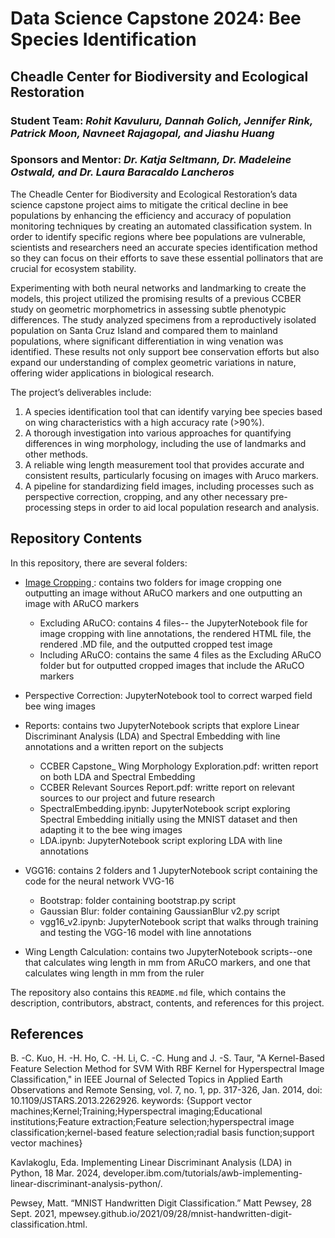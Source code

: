 # Data Science Capstone 2024: Bee Species Identification
## Cheadle Center for Biodiversity and Ecological Restoration
### Student Team: *Rohit Kavuluru, Dannah Golich, Jennifer Rink, Patrick Moon, Navneet Rajagopal, and Jiashu Huang*
### Sponsors and Mentor: *Dr. Katja Seltmann, Dr. Madeleine Ostwald, and Dr. Laura Baracaldo Lancheros*

The Cheadle Center for Biodiversity and Ecological Restoration’s data science capstone project aims to mitigate the critical decline in bee populations by enhancing the efficiency and accuracy of population monitoring techniques by creating an automated classification system. In order to identify specific regions where bee populations are vulnerable, scientists and researchers need an accurate species identification method so they can focus on their efforts to save these essential pollinators that are crucial for ecosystem stability.

Experimenting with both neural networks and landmarking to create the models, this project utilized the promising results of a previous CCBER study on geometric morphometrics in assessing subtle phenotypic differences. The study analyzed specimens from a reproductively isolated population on Santa Cruz Island and compared them to mainland populations, where significant differentiation in wing venation was identified. These results not only support bee conservation efforts but also expand our understanding of complex geometric variations in nature, offering wider applications in biological research.

The project’s deliverables include:
1) A species identification tool that can identify varying bee species based on wing characteristics with a high accuracy rate (>90%).
2) A thorough investigation into various approaches for quantifying differences in wing morphology, including the use of landmarks and other methods.
3) A reliable wing length measurement tool that provides accurate and consistent results, particularly focusing on images with Aruco markers.
4) A pipeline for standardizing field images, including processes such as perspective correction, cropping, and any other necessary pre-processing steps in order to aid local population research and analysis.


## Repository Contents

In this repository, there are several folders:

-   <u> Image Cropping </u>: contains two folders for image cropping one outputting an image without ARuCO markers and one outputting an image with ARuCO markers

    -   Excluding ARuCO: contains 4 files-- the JupyterNotebook file for image cropping with line annotations, the rendered HTML file, the rendered .MD file, and the outputted cropped test image
    -   Including ARuCO: contains the same 4 files as the Excluding ARuCO folder but for outputted cropped images that include the ARuCO markers
 
-   Perspective Correction: JupyterNotebook tool to correct warped field bee wing images

-   Reports: contains two JupyterNotebook scripts that explore Linear Discriminant Analysis (LDA) and Spectral Embedding with line annotations and a written report on the subjects
    -   CCBER Capstone_ Wing Morphology Exploration.pdf: written report on both LDA and Spectral Embedding
    -   CCBER Relevant Sources Report.pdf: writte report on relevant sources to our project and future research
    -   SpectralEmbedding.ipynb: JupyterNotebook script exploring Spectral Embedding initially using the MNIST dataset and then adapting it to the bee wing images
    -   LDA.ipynb: JupyterNotebook script exploring LDA with line annotations

-   VGG16: contains 2 folders and 1 JupyterNotebook script containing the code for the neural network VVG-16
    -   Bootstrap: folder containing bootstrap.py script
    -   Gaussian Blur: folder containing GaussianBlur v2.py script
    -   vgg16_v2.ipynb: JupyterNotebook script that walks through training and testing the VGG-16 model with line annotations
 
-   Wing Length Calculation: contains two JupyterNotebook scripts--one that calculates wing length in mm from ARuCO markers, and one that calculates wing length in mm from the ruler



      


The repository also contains this `README.md` file, which contains the description, contributors, abstract, contents, and references for this project.

## References 

B. -C. Kuo, H. -H. Ho, C. -H. Li, C. -C. Hung and J. -S. Taur, "A Kernel-Based Feature Selection Method for SVM With RBF Kernel for Hyperspectral Image Classification," in IEEE Journal of Selected Topics in Applied Earth Observations and Remote Sensing, vol. 7, no. 1, pp. 317-326, Jan. 2014, doi: 10.1109/JSTARS.2013.2262926. keywords: {Support vector machines;Kernel;Training;Hyperspectral imaging;Educational institutions;Feature extraction;Feature selection;hyperspectral image classification;kernel-based feature selection;radial basis function;support vector machines}

Kavlakoglu, Eda. Implementing Linear Discriminant Analysis (LDA) in Python, 18 Mar. 2024, developer.ibm.com/tutorials/awb-implementing-linear-discriminant-analysis-python/.

Pewsey, Matt. “MNIST Handwritten Digit Classification.” Matt Pewsey, 28 Sept. 2021, mpewsey.github.io/2021/09/28/mnist-handwritten-digit-classification.html.
